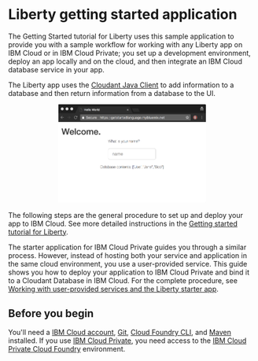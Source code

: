 
# Liberty getting started application
The Getting Started tutorial for Liberty uses this sample application to provide you with a sample workflow for working with any Liberty app on IBM Cloud or in IBM Cloud Private; you set up a development environment, deploy an app locally and on the cloud, and then integrate an IBM Cloud database service in your app.

The Liberty app uses the [Cloudant Java Client](https://github.com/cloudant/java-cloudant) to add information to a database and then return information from a database to the UI.

<p align="center">
  <kbd>
    <img src="docs/GettingStarted.gif" width="300" style="1px solid" alt="Gif of the sample app contains a title that says, Welcome, a prompt asking the user to enter their name, and a list of the database contents which are the names Joe, Jane, and Bob. The user enters the name, Mary and the screen refreshes to display, Hello, Mary, I've added you to the database. The database contents listed are now Mary, Joe, Jane, and Bob.">
  </kbd>
</p>

The following steps are the general procedure to set up and deploy your app to IBM Cloud. See more detailed instructions in the [Getting started tutorial for Liberty](https://console.bluemix.net/docs/runtimes/liberty/getting-started.html#getting-started-tutorial).

The starter application for IBM Cloud Private guides you through a similar process. However, instead of hosting both your service and application in the same cloud environment, you use a user-provided service. This guide shows you how to deploy your application to IBM Cloud Private and bind it to a Cloudant Database in IBM Cloud. For the complete procedure, see [Working with user-provided services and the Liberty starter app](https://www.ibm.com/support/knowledgecenter/SSBS6K_2.1.0/cloud_foundry/buildpacks/buildpacks_using_Libertyapp.html).

## Before you begin

You'll need a [IBM Cloud account](https://console.ng.bluemix.net/registration/), [Git](https://git-scm.com/downloads), [Cloud Foundry CLI](https://github.com/cloudfoundry/cli#downloads), and [Maven](https://maven.apache.org/download.cgi) installed. If you use [IBM Cloud Private](https://www.ibm.com/cloud-computing/products/ibm-cloud-private/), you need access to the [IBM Cloud Private Cloud Foundry](https://www.ibm.com/support/knowledgecenter/en/SSBS6K_2.1.0/cloud_foundry/overview.html) environment.
